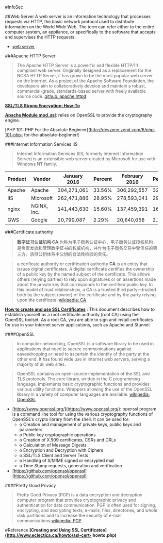 #InfoSec

##Web Server
A web server is an information technology that processes requests via HTTP, the basic network protocol used to distribute information on the World Wide Web. The term can refer either to the entire computer system, an appliance, or specifically to the software that accepts and supervises the HTTP requests.

- [web server](https://en.wikipedia.org/wiki/Web_server)

###Apache HTTP Server
>   The Apache HTTP Server is a powerful and flexible HTTP/1.1 compliant
  web server.  Originally designed as a replacement for the NCSA HTTP
  Server, it has grown to be the most popular web server on the
  Internet.  As a project of the Apache Software Foundation, the
  developers aim to collaboratively develop and maintain a robust,
  commercial-grade, standards-based server with freely available
  source code. [github: apache httpd](https://github.com/apache/httpd)

**[SSL/TLS Strong Encryption: How-To](http://httpd.apache.org/docs/2.4/ssl/ssl_howto.html)**

**[Apache Module mod_ssl](http://httpd.apache.org/docs/2.4/mod/mod_ssl.html)**: relies on OpenSSL to provide the cryptography engine.

[PHP 101: PHP For the Absolute Beginner](http://devzone.zend.com/6/php-101-php-    for-the-absolute-beginner/)


###Internet Information Services IIS
> Internet Information Services (IIS, formerly Internet Information Server) is an extensible web server created by Microsoft for use with Windows NT family.

Product|Vendor|January 2016|Percent|February 2016|Percent|Change
---|	---|	---|		---|	---|		---|---
Apache|Apache|304,271,061|33.56%|306,292,557|32.80%|-0.76
IIS|Microsoft|262,471,886|28.95%|278,593,041|29.83%|0.88
nginx|NGINX, Inc.|141,443,630|15.60%|137,459,391|16.61%|-0.88
GWS|Google|20,799,087|2.29%|20,640,058|2.21%|-0.08


###Certificate authority
> **数字证书认证机构 CA** 也称为电子商务认证中心、电子商务认证授权机构，是负责发放和管理数字证书的权威机构，并作为电子商务交易中受信任的第三方，承担公钥体系中公钥的合法性检验的责任。

> a cerificate authority or certification authority **CA** is an entity that issues digital certificates. A digital certificate certifies the ownership of a public key by the named subject of the certificate. This allows others (relying parties) to rely upon signatures or on assertions made about the private key that corresponds to the certified public key. In this model of trust relationships, a CA is a trusted third party—trusted both by the subject (owner) of the certificate and by the party relying upon the certificate. [wikipedia: CA](https://en.wikipedia.org/wiki/Certificate_authority)


**[How to create and use SSL Certificates](http://www.eclectica.ca/howto/ssl-cert-howto.php)** : This document describes how to establish yourself as a root certificate authority (root CA) using the OpenSSL toolset. As a root CA, you are able to sign and install certificates for use in your Internet server applications, such as Apache and Stunnel.

####OpenSSL

> In computer networking, OpenSSL is a software library to be used in applications that need to secure communications against eavesdropping or need to ascertain the identity of the party at the other end. It has found wide use in internet web servers, serving a majority of all web sites.

> OpenSSL contains an open-source implementation of the SSL and TLS protocols. The core library, written in the C programming language, implements basic cryptographic functions and provides various utility functions. Wrappers allowing the use of the OpenSSL library in a variety of computer languages are available. [wikipedia: OpenSSL](https://en.wikipedia.org/wiki/OpenSSL)

- [https://www.openssl.org/](https://www.openssl.org/): openssl program is a command line tool for using the various cryptography functions of OpenSSL's crypto library from the shell. It can be used for:
	-  o  Creation and management of private keys, public keys and parameters
	-  o  Public key cryptographic operations
	-  o  Creation of X.509 certificates, CSRs and CRLs
	-  o  Calculation of Message Digests
	-  o  Encryption and Decryption with Ciphers
	-  o  SSL/TLS Client and Server Tests
	-  o  Handling of S/MIME signed or encrypted mail
	-  o  Time Stamp requests, generation and verification
- [https://github.com/openssl/openssl](https://github.com/openssl/openssl)

####Pretty Good Privacy
> Pretty Good Privacy (PGP) is a data encryption and decryption computer program that provides cryptographic privacy and authentication for data communication. PGP is often used for signing, encrypting, and decrypting texts, e-mails, files, directories, and whole disk partitions and to increase the security of e-mail communications.[wikipedia: PGP](https://en.wikipedia.org/wiki/Pretty_Good_Privacy)



#Reference
 **[Creating and Using SSL Certificates](http://www.eclectica.ca/howto/ssl-cert-    howto.php)**
